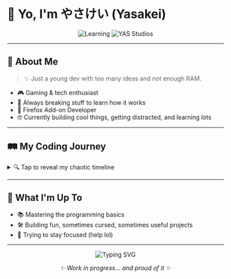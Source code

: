 # 👋 Yo, I'm やさけい (Yasakei)

<p align="center">
  <img src="https://img.shields.io/badge/📚_Status-Learning-brightgreen" alt="Learning">
  <img src="https://img.shields.io/badge/💻_Dev%20at-YAS_Studios-purple" alt="YAS Studios">
</p>

---

## 🚀 About Me

> ✨ Just a young dev with too many ideas and not enough RAM.

- 🎮 Gaming & tech enthusiast
- 🔧 Always breaking stuff to learn how it works
- 🦊 Firefox Add-on Developer
- 🤓 Currently building cool things, getting distracted, and learning lots

---

## 🛤️ My Coding Journey

<details>
<summary>🔍 Tap to reveal my chaotic timeline</summary>

- 🐍 Learning **Python** (and vibing with it 🐍)
- 💻 Exploring **JavaScript** for fun projects
- ⚙️ Tinkering with random ideas at 3AM
- 🎯 Sometimes productive... most times procrastinating

</details>

---

## 🌱 What I'm Up To

- 📚 Mastering the programming basics
- 🛠️ Building fun, sometimes cursed, sometimes useful projects
- 🧠 Trying to stay focused (help lol)

---

<p align="center">
  <img src="https://readme-typing-svg.herokuapp.com?font=Fira+Code&weight=500&size=22&pause=1000&center=true&vCenter=true&width=435&lines=Always+a+WIP...;Forever+learning+%2F+breaking+%2F+building" alt="Typing SVG" />
</p>

<p align="center">
  <em>✨ Work in progress... and proud of it ✨</em>
</p>
